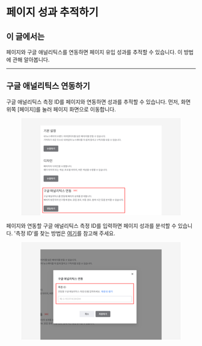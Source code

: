 # 페이지 성과 추적하기

## 이 글에서는

페이지와 구글 애널리틱스를 연동하면 페이지 유입 성과를 추적할 수 있습니다. 이 방법에 관해 알아봅니다.

***

## 구글 애널리틱스 연동하기 <a href="#google-analytics" id="google-analytics"></a>

구글 애널리틱스 측정 ID를 페이지와 연동하면 성과를 추적할 수 있습니다. 먼저, 화면 위쪽 \[페이지]를 눌러 페이지 화면으로 이동합니다.

<figure><img src="../../.gitbook/assets/구글 애널리틱스 연동.png" alt=""><figcaption></figcaption></figure>



페이지와 연동할 구글 애널리틱스 측정 ID를 입력하면 페이지 성과를 분석할 수 있습니다. '측정 ID'를 찾는 방법은 [여기](https://support.google.com/analytics/answer/12270356?hl=ko\&sjid=1015199864081941492-AP)를 참고해 주세요.

<figure><img src="../../.gitbook/assets/구글 애널리틱스 연동2.png" alt=""><figcaption></figcaption></figure>
